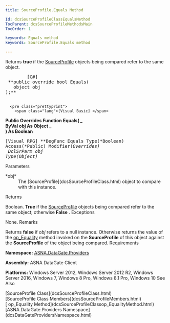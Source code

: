 ```yaml
---
title: SourceProfile.Equals Method

Id: dcsSourceProfileClassEqualsMethod
TocParent: dcsSourceProfileMethodsMain
TocOrder: 1

keywords: Equals method
keywords: SourceProfile.Equals method

---
```


Returns <span> **true** </span> if the [SourceProfile](dcsAdgConnectionClassSourceProfileProperty.html) objects being compared refer to the same object. 
<pre class="prettyprint">
        <span class="lang">[C#]</span>
 **public override bool Equals(<br />   object obj<br />);** 
      </pre>
      <pre class="prettyprint">
        <span class="lang">[Visual Basic] </span>
 **Public Overrides Function Equals( _<br />   ByVal obj As Object _<br />) As Boolean** 
      </pre>
      <pre class="prettyprint">
        <span class="lang">[Visual RPG]</span>
 **BegFunc Equals Type(*Boolean) Access(*Public) Modifier(*Overrides)<br />   DclSrParm obj Type(*Object)** 
      </pre>

Parameters

<dl>
        <dt>
 *obj* 
        </dt>
        <dd>The	<span>[SourceProfile](dcsSourceProfileClass.html)</span>
						object to compare with this instance.
					</dd>
</dl>

Returns

Boolean. **True** if the [SourceProfile](dcsAdgConnectionClassSourceProfileProperty.html) objects being compared refer to the same object; otherwise **False** .
Exceptions

None.
Remarks

Returns **false** if *obj* refers to a null instance. Otherwise returns the value of the [ op_Equality](dcsSourceProfileClassop_EqualityMethod.html) method invoked on the **SourceProfile** of this object against the **SourceProfile** of the object being compared.
Requirements

**Namespace:** [ ASNA.DataGate.Providers](dcsDataGateProvidersNamespace.html) 

<span> **Assembly:** ASNA DataGate Client</span> 

<span> **Platforms:** Windows Server 2012, Windows Server 2012 R2, Windows Server 2016, Windows 7, Windows 8 Pro, Windows 8.1 Pro, Windows 10</span> 
See Also

<dl />
      <span>
        [SourceProfile Class](dcsSourceProfileClass.html)
        <br />
        [SourceProfile Class Members](dcsSourceProfileMembers.html) <br />[
						op_Equality Method](dcsSourceProfileClassop_EqualityMethod.html)<br />[ASNA.DataGate.Providers Namespace](dcsDataGateProvidersNamespace.html)</span>

